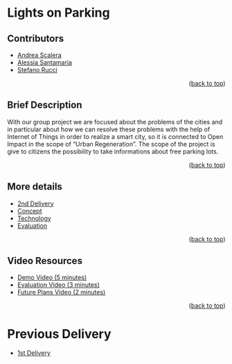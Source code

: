 # Lights on Parking

## Contributors
- [Andrea Scalera](https://www.linkedin.com/in/andrea-scalera-12ab28229/)
- [Alessia Santamaria](https://www.linkedin.com/in/alessia-santamaria-b29787151/)
- [Stefano Rucci](https://www.linkedin.com/in/stefano-rucci-74b5b6220/)

<p align="right">(<a href="#top">back to top</a>)</p>

## Brief Description
With our group project we are focused about the problems of the cities and in particular about how we can resolve these problems with the help of Internet of Things in order to realize a smart city, so it is connected to Open Impact in the scope of “Urban Regeneration”.
The scope of the project is give to citizens the possibility to take informations about free parking lots.

<p align="right">(<a href="#top">back to top</a>)</p>

## More details
- [2nd Delivery](./2ndDelivery.md)
- [Concept](./Concept.md)
- [Technology](./Technology.md)
- [Evaluation](./Evaluation.md)


<p align="right">(<a href="#top">back to top</a>)</p>

## Video Resources
- [Demo Video (5 minutes)]()
- [Evaluation Video (3 minutes)]()
- [Future Plans Video (2 minutes)]()

<p align="right">(<a href="#top">back to top</a>)</p>

# Previous Delivery
- [1st Delivery](./1st_Delivery/)
